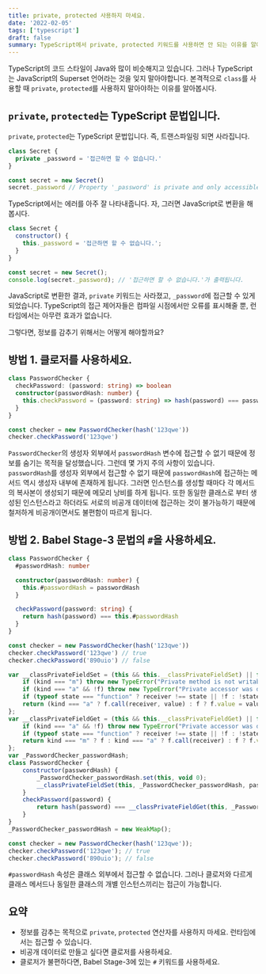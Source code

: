 ```yaml
---
title: private, protected 사용하지 마세요.
date: '2022-02-05'
tags: ['typescript']
draft: false
summary: TypeScript에서 private, protected 키워드를 사용하면 안 되는 이유를 알아봅시다.
---
```


TypeScript의 코드 스타일이 Java와 많이 비슷해지고 있습니다. 그러나 TypeScript는 JavaScript의 Superset 언어라는 것을 잊지 말아야합니다. 본격적으로 `class`를 사용할 때 `private`, `protected`를 사용하지 말아야하는 이유를 알아봅시다.

## `private`, `protected`는 TypeScript 문법입니다.

`private`, `protected`는 TypeScript 문법입니다. 즉, 트랜스파일링 되면 사라집니다.

```ts
class Secret {
  private _password = '접근하면 할 수 없습니다.'
}

const secret = new Secret()
secret._password // Property '_password' is private and only accessible within class 'Secret'.
```

TypeScript에서는 에러를 아주 잘 나타내줍니다. 자, 그러면 JavaScript로 변환을 해봅시다.

```js
class Secret {
  constructor() {
    this._password = '접근하면 할 수 없습니다.';
  }
}

const secret = new Secret();
console.log(secret._password); // '접근하면 할 수 없습니다.'가 출력됩니다.
```

JavaScript로 변환한 결과, `private` 키워드는 사라졌고, `_password`에 접근할 수 있게 되었습니다. TypeScript의 접근 제어자들은 컴파일 시점에서만 오류를 표시해줄 뿐, 런타임에서는 아무런 효과가 없습니다.

그렇다면, 정보를 감추기 위해서는 어떻게 해야할까요?

## 방법 1. 클로저를 사용하세요.

```ts
class PasswordChecker {
  checkPassword: (password: string) => boolean
  constructor(passwordHash: number) {
    this.checkPassword = (password: string) => hash(password) === passwordHash
  }
}

const checker = new PasswordChecker(hash('123qwe'))
checker.checkPassword('123qwe')
```

`PasswordChecker`의 생성자 외부에서 `passwordHash` 변수에 접근할 수 없기 때문에 정보를 숨기는 목적을 달성했습니다. 그런데 몇 가지 주의 사항이 있습니다. `passwordHash`를 생성자 외부에서 접근할 수 없기 때문에 `passwordHash`에 접근하는 메서드 역시 생성자 내부에 존재하게 됩니다. 그러면 인스턴스를 생성할 때마다 각 메서드의 복사본이 생성되기 때문에 메모리 낭비를 하게 됩니다. 또한 동일한 클래스로 부터 생성된 인스턴스라고 하더라도 서로의 비공개 데이터에 접근하는 것이 불가능하기 때문에 철저하게 비공개이면서도 불편함이 따르게 됩니다.

## 방법 2. Babel Stage-3 문법의 `#`을 사용하세요.

```ts
class PasswordChecker {
  #passwordHash: number

  constructor(passwordHash: number) {
    this.#passwordHash = passwordHash
  }

  checkPassword(password: string) {
    return hash(password) === this.#passwordHash
  }
}

const checker = new PasswordChecker(hash('123qwe'))
checker.checkPassword('123qwe') // true
checker.checkPassword('890uio') // false
```

```js
var __classPrivateFieldSet = (this && this.__classPrivateFieldSet) || function (receiver, state, value, kind, f) {
    if (kind === "m") throw new TypeError("Private method is not writable");
    if (kind === "a" && !f) throw new TypeError("Private accessor was defined without a setter");
    if (typeof state === "function" ? receiver !== state || !f : !state.has(receiver)) throw new TypeError("Cannot write private member to an object whose class did not declare it");
    return (kind === "a" ? f.call(receiver, value) : f ? f.value = value : state.set(receiver, value)), value;
};
var __classPrivateFieldGet = (this && this.__classPrivateFieldGet) || function (receiver, state, kind, f) {
    if (kind === "a" && !f) throw new TypeError("Private accessor was defined without a getter");
    if (typeof state === "function" ? receiver !== state || !f : !state.has(receiver)) throw new TypeError("Cannot read private member from an object whose class did not declare it");
    return kind === "m" ? f : kind === "a" ? f.call(receiver) : f ? f.value : state.get(receiver);
};
var _PasswordChecker_passwordHash;
class PasswordChecker {
    constructor(passwordHash) {
        _PasswordChecker_passwordHash.set(this, void 0);
        __classPrivateFieldSet(this, _PasswordChecker_passwordHash, passwordHash, "f");
    }
    checkPassword(password) {
        return hash(password) === __classPrivateFieldGet(this, _PasswordChecker_passwordHash, "f");
    }
}
_PasswordChecker_passwordHash = new WeakMap();

const checker = new PasswordChecker(hash('123qwe'));
checker.checkPassword('123qwe'); // true
checker.checkPassword('890uio'); // false
```

`#passwordHash` 속성은 클래스 외부에서 접근할 수 없습니다. 그러나 클로저와 다르게 클래스 메서드나 동일한 클래스의 개별 인스턴스끼리는 접근이 가능합니다.

## 요약

- 정보를 감추는 목적으로 `private`, `protected` 연산자를 사용하지 마세요. 런타임에서는 접근할 수 있습니다.
- 비공개 데이터로 만들고 싶다면 클로저를 사용하세요.
- 클로저가 불편하다면, Babel Stage-3에 있는 `#` 키워드를 사용하세요.
